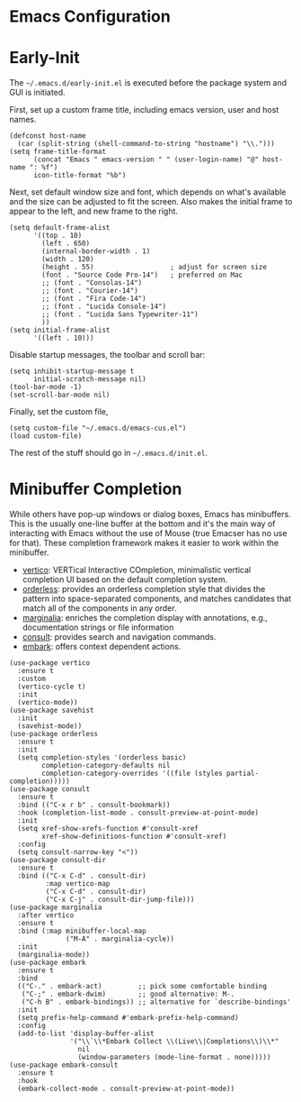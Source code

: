 Emacs Configuration
====

# Early-Init 

The `~/.emacs.d/early-init.el` is executed before the package system and GUI is initiated. 

First, set up a custom frame title, including emacs version, user and host names.
```emacs-lisp
(defconst host-name
  (car (split-string (shell-command-to-string "hostname") "\\.")))
(setq frame-title-format
      (concat "Emacs " emacs-version " " (user-login-name) "@" host-name ": %f")
      icon-title-format "%b")
```

Next, set default window size and font, which depends on what's available and the size can be adjusted to fit the screen. Also makes the initial frame to appear to the left, and new frame to the right.
```emacs-lisp
(setq default-frame-alist
      '((top . 10)
	    (left . 650)
	    (internal-border-width . 1)
	    (width . 120)
	    (height . 55)                   ; adjust for screen size
        (font . "Source Code Pro-14")   ; preferred on Mac
        ;; (font . "Consolas-14")
        ;; (font . "Courier-14")
        ;; (font . "Fira Code-14")
        ;; (font . "Lucida Console-14")
        ;; (font . "Lucida Sans Typewriter-11")
        ))
(setq initial-frame-alist
      '((left . 10)))
```

Disable startup messages, the toolbar and scroll bar:
```emacs-lisp
(setq inhibit-startup-message t	
      initial-scratch-message nil)
(tool-bar-mode -1)
(set-scroll-bar-mode nil)
```

Finally, set the custom file,
```emacs-lisp
(setq custom-file "~/.emacs.d/emacs-cus.el")
(load custom-file)
```

The rest of the stuff should go in `~/.emacs.d/init.el`.

# Minibuffer Completion

While others have pop-up windows or dialog boxes, Emacs has minibuffers. This is the usually one-line buffer at the bottom and it's the main way of interacting with Emacs without the use of Mouse (true Emacser has no use for that). These completion framework makes it easier to work within the minibuffer. 

- [vertico](https://github.com/minad/vertico): VERTical Interactive COmpletion, minimalistic vertical completion UI based on the default completion
  system.
- [orderless](https://github.com/oantolin/orderless): provides an orderless completion style that divides the pattern into space-separated components, and
  matches candidates that match all of the components in any order.
- [marginalia](https://github.com/minad/marginalia): enriches the completion display with annotations, e.g., documentation strings or file information
- [consult](https://github.com/minad/consult): provides search and navigation commands.
- [embark](https://github.com/oantolin/embark): offers context dependent actions.

```emacs-lisp
(use-package vertico
  :ensure t
  :custom
  (vertico-cycle t)
  :init
  (vertico-mode))
(use-package savehist
  :init
  (savehist-mode))
(use-package orderless
  :ensure t
  :init
  (setq completion-styles '(orderless basic)
        completion-category-defaults nil
        completion-category-overrides '((file (styles partial-completion)))))
(use-package consult
  :ensure t
  :bind (("C-x r b" . consult-bookmark))
  :hook (completion-list-mode . consult-preview-at-point-mode)
  :init
  (setq xref-show-xrefs-function #'consult-xref
        xref-show-definitions-function #'consult-xref)
  :config
  (setq consult-narrow-key "<"))
(use-package consult-dir
  :ensure t
  :bind (("C-x C-d" . consult-dir)
         :map vertico-map
         ("C-x C-d" . consult-dir)
         ("C-x C-j" . consult-dir-jump-file)))
(use-package marginalia
  :after vertico
  :ensure t
  :bind (:map minibuffer-local-map
              ("M-A" . marginalia-cycle))
  :init
  (marginalia-mode))
(use-package embark
  :ensure t
  :bind
  (("C-." . embark-act)         ;; pick some comfortable binding
   ("C-;" . embark-dwim)        ;; good alternative: M-.
   ("C-h B" . embark-bindings)) ;; alternative for `describe-bindings'
  :init
  (setq prefix-help-command #'embark-prefix-help-command)
  :config
  (add-to-list 'display-buffer-alist
               '("\\`\\*Embark Collect \\(Live\\|Completions\\)\\*"
                 nil
                 (window-parameters (mode-line-format . none)))))
(use-package embark-consult
  :ensure t
  :hook
  (embark-collect-mode . consult-preview-at-point-mode))
```

